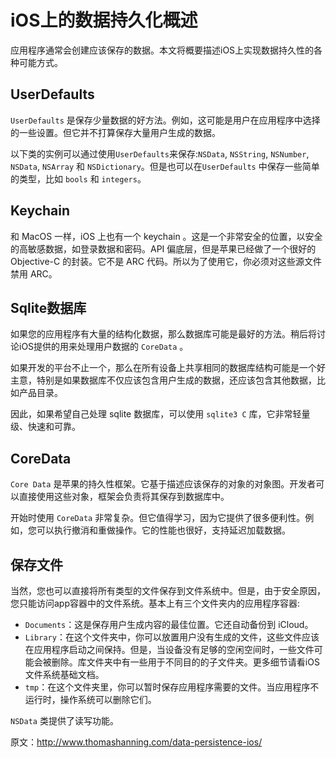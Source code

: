 # iOS上的数据持久化概述
应用程序通常会创建应该保存的数据。本文将概要描述iOS上实现数据持久性的各种可能方式。

## UserDefaults

`UserDefaults` 是保存少量数据的好方法。例如，这可能是用户在应用程序中选择的一些设置。但它并不打算保存大量用户生成的数据。

以下类的实例可以通过使用`UserDefaults`来保存:`NSData`, `NSString`, `NSNumber`, `NSData`, `NSArray` 和 `NSDictionary`。但是也可以在`UserDefaults` 中保存一些简单的类型，比如 `bools` 和 `integers`。

## Keychain

和 MacOS 一样，iOS 上也有一个 keychain 。这是一个非常安全的位置，以安全的高敏感数据，如登录数据和密码。API 偏底层，但是苹果已经做了一个很好的 Objective-C 的封装。它不是 ARC 代码。所以为了使用它，你必须对这些源文件禁用 ARC。

## Sqlite数据库

如果您的应用程序有大量的结构化数据，那么数据库可能是最好的方法。稍后将讨论iOS提供的用来处理用户数据的 `CoreData` 。

如果开发的平台不止一个，那么在所有设备上共享相同的数据库结构可能是一个好主意，特别是如果数据库不仅应该包含用户生成的数据，还应该包含其他数据，比如产品目录。

因此，如果希望自己处理 sqlite 数据库，可以使用 `sqlite3 C` 库，它非常轻量级、快速和可靠。

## CoreData

`Core Data` 是苹果的持久性框架。它基于描述应该保存的对象的对象图。开发者可以直接使用这些对象，框架会负责将其保存到数据库中。

开始时使用 `CoreData` 非常复杂。但它值得学习，因为它提供了很多便利性。例如，您可以执行撤消和重做操作。它的性能也很好，支持延迟加载数据。

## 保存文件

当然，您也可以直接将所有类型的文件保存到文件系统中。但是，由于安全原因，您只能访问app容器中的文件系统。基本上有三个文件夹内的应用程序容器:

- `Documents`：这是保存用户生成内容的最佳位置。它还自动备份到 iCloud。
- `Library`：在这个文件夹中，你可以放置用户没有生成的文件，这些文件应该在应用程序启动之间保持。但是，当设备没有足够的空闲空间时，一些文件可能会被删除。库文件夹中有一些用于不同目的的子文件夹。更多细节请看iOS文件系统基础文档。
- `tmp`：在这个文件夹里，你可以暂时保存应用程序需要的文件。当应用程序不运行时，操作系统可以删除它们。

`NSData` 类提供了读写功能。

原文：http://www.thomashanning.com/data-persistence-ios/

